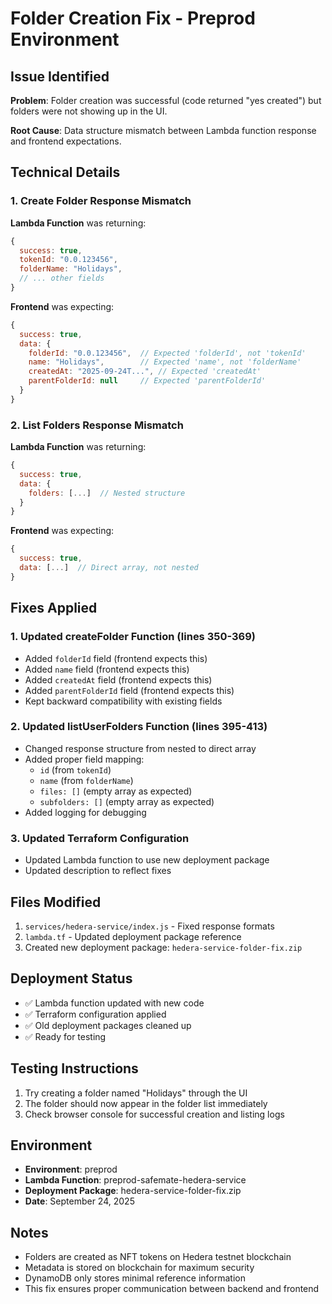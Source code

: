 # Folder Creation Fix - Preprod Environment

## Issue Identified
**Problem**: Folder creation was successful (code returned "yes created") but folders were not showing up in the UI.

**Root Cause**: Data structure mismatch between Lambda function response and frontend expectations.

## Technical Details

### 1. Create Folder Response Mismatch
**Lambda Function** was returning:
```javascript
{
  success: true,
  tokenId: "0.0.123456",
  folderName: "Holidays",
  // ... other fields
}
```

**Frontend** was expecting:
```javascript
{
  success: true,
  data: {
    folderId: "0.0.123456",  // Expected 'folderId', not 'tokenId'
    name: "Holidays",        // Expected 'name', not 'folderName'
    createdAt: "2025-09-24T...", // Expected 'createdAt'
    parentFolderId: null     // Expected 'parentFolderId'
  }
}
```

### 2. List Folders Response Mismatch
**Lambda Function** was returning:
```javascript
{
  success: true,
  data: {
    folders: [...]  // Nested structure
  }
}
```

**Frontend** was expecting:
```javascript
{
  success: true,
  data: [...]  // Direct array, not nested
}
```

## Fixes Applied

### 1. Updated createFolder Function (lines 350-369)
- Added `folderId` field (frontend expects this)
- Added `name` field (frontend expects this)
- Added `createdAt` field (frontend expects this)
- Added `parentFolderId` field (frontend expects this)
- Kept backward compatibility with existing fields

### 2. Updated listUserFolders Function (lines 395-413)
- Changed response structure from nested to direct array
- Added proper field mapping:
  - `id` (from `tokenId`)
  - `name` (from `folderName`)
  - `files: []` (empty array as expected)
  - `subfolders: []` (empty array as expected)
- Added logging for debugging

### 3. Updated Terraform Configuration
- Updated Lambda function to use new deployment package
- Updated description to reflect fixes

## Files Modified
1. `services/hedera-service/index.js` - Fixed response formats
2. `lambda.tf` - Updated deployment package reference
3. Created new deployment package: `hedera-service-folder-fix.zip`

## Deployment Status
- ✅ Lambda function updated with new code
- ✅ Terraform configuration applied
- ✅ Old deployment packages cleaned up
- ✅ Ready for testing

## Testing Instructions
1. Try creating a folder named "Holidays" through the UI
2. The folder should now appear in the folder list immediately
3. Check browser console for successful creation and listing logs

## Environment
- **Environment**: preprod
- **Lambda Function**: preprod-safemate-hedera-service
- **Deployment Package**: hedera-service-folder-fix.zip
- **Date**: September 24, 2025

## Notes
- Folders are created as NFT tokens on Hedera testnet blockchain
- Metadata is stored on blockchain for maximum security
- DynamoDB only stores minimal reference information
- This fix ensures proper communication between backend and frontend
